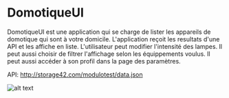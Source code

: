 # DomotiqueUI

DomotiqueUI est une application qui se charge de lister les appareils de domotique qui sont à votre domicile. L'application reçoit les resultats d'une API et les affiche en liste. L'utilisateur peut modifier l'intensité des lampes. Il peut aussi choisir de filtrer l'affichage selon les équippements voulus. Il peut aussi accéder à son profil dans la page des paramètres.

API: http://storage42.com/modulotest/data.json

![alt text](https://danielghrenassia.fr/images/DomotiqueUI-pres.png)
